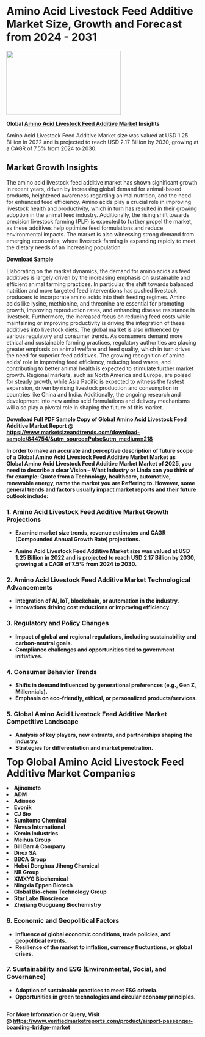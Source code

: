 <H1>Amino Acid Livestock Feed Additive Market Size, Growth and Forecast from 2024 - 2031</H1><img class="aligncenter size-medium wp-image-584254" src="https://thirdeyenews.in/wp-content/uploads/2024/09/Global-Market-Research-300x168.jpeg" alt="" width="300" height="168" /><p><strong>Global&nbsp;<a href="https://www.marketsizeandtrends.com/download-sample/844754/&amp;utm_source=Pulse&amp;utm_medium=218">Amino Acid Livestock Feed Additive Market</a> Insights</strong></p><p>Amino Acid Livestock Feed Additive Market size was valued at USD 1.25 Billion in 2022 and is projected to reach USD 2.17 Billion by 2030, growing at a CAGR of 7.5% from 2024 to 2030.</p><p><h2>Market Growth Insights</h2> <p>The amino acid livestock feed additive market has shown significant growth in recent years, driven by increasing global demand for animal-based products, heightened awareness regarding animal nutrition, and the need for enhanced feed efficiency. Amino acids play a crucial role in improving livestock health and productivity, which in turn has resulted in their growing adoption in the animal feed industry. Additionally, the rising shift towards precision livestock farming (PLF) is expected to further propel the market, as these additives help optimize feed formulations and reduce environmental impacts. The market is also witnessing strong demand from emerging economies, where livestock farming is expanding rapidly to meet the dietary needs of an increasing population.</p> <p><strong>Download Sample</strong></p> <p>Elaborating on the market dynamics, the demand for amino acids as feed additives is largely driven by the increasing emphasis on sustainable and efficient animal farming practices. In particular, the shift towards balanced nutrition and more targeted feed interventions has pushed livestock producers to incorporate amino acids into their feeding regimes. Amino acids like lysine, methionine, and threonine are essential for promoting growth, improving reproduction rates, and enhancing disease resistance in livestock. Furthermore, the increased focus on reducing feed costs while maintaining or improving productivity is driving the integration of these additives into livestock diets. The global market is also influenced by various regulatory and consumer trends. As consumers demand more ethical and sustainable farming practices, regulatory authorities are placing greater emphasis on animal welfare and feed quality, which in turn drives the need for superior feed additives. The growing recognition of amino acids' role in improving feed efficiency, reducing feed waste, and contributing to better animal health is expected to stimulate further market growth. Regional markets, such as North America and Europe, are poised for steady growth, while Asia Pacific is expected to witness the fastest expansion, driven by rising livestock production and consumption in countries like China and India. Additionally, the ongoing research and development into new amino acid formulations and delivery mechanisms will also play a pivotal role in shaping the future of this market.</p> <p><strong></p><p><span class=""><strong>Download Full PDF Sample Copy of Global Amino Acid Livestock Feed Additive Market Report</strong> @ <a href="https://www.marketsizeandtrends.com/download-sample/844754/&amp;utm_source=Pulse&amp;utm_medium=218" target="_blank">https://www.marketsizeandtrends.com/download-sample/844754/&amp;utm_source=Pulse&amp;utm_medium=218</a></span></p><p>In order to make an accurate and perceptive description of future scope of a Global&nbsp;Amino Acid Livestock Feed Additive Market Market as Global&nbsp;Amino Acid Livestock Feed Additive Market Market of 2025, you need to describe a clear Vision &ndash; What Industry or Linda can you think of for example: Quote from a Technology, healthcare, automotive, renewable energy, name the market you are Reffering to. However, some general trends and factors usually impact market reports and their future outlook include:</p><h3>1.&nbsp;<strong>Amino Acid Livestock Feed Additive Market Growth Projections</strong></h3><ul><li>Examine market size trends, revenue estimates and CAGR (Compounded Annual Growth Rate) projections.</li><li><p>Amino Acid Livestock Feed Additive Market size was valued at USD 1.25 Billion in 2022 and is projected to reach USD 2.17 Billion by 2030, growing at a CAGR of 7.5% from 2024 to 2030.</p></li></ul><h3>2.&nbsp;<strong>Amino Acid Livestock Feed Additive Market Technological Advancements</strong></h3><ul><li>Integration of AI, IoT, blockchain, or automation in the industry.</li><li>Innovations driving cost reductions or improving efficiency.</li></ul><h3>3.&nbsp;<strong>Regulatory and Policy Changes</strong></h3><ul><li>Impact of global and regional regulations, including sustainability and carbon-neutral goals.</li><li>Compliance challenges and opportunities tied to government initiatives.</li></ul><h3>4.&nbsp;<strong>Consumer Behavior Trends</strong></h3><ul><li>Shifts in demand influenced by generational preferences (e.g., Gen Z, Millennials).</li><li>Emphasis on eco-friendly, ethical, or personalized products/services.</li></ul><h3>5.&nbsp;<strong>Global Amino Acid Livestock Feed Additive Market Competitive Landscape</strong></h3><ul><li>Analysis of key players, new entrants, and partnerships shaping the industry.</li><li>Strategies for differentiation and market penetration.</li></ul><p data-pm-slice="1 1 []"><span style="color: inherit; font-family: inherit; font-size: 25px;">Top Global Amino Acid Livestock Feed Additive Market Companies</span></p><div class="" data-test-id=""><p><li>Ajinomoto</li><li> ADM</li><li> Adisseo</li><li> Evonik</li><li> CJ Bio</li><li> Sumitomo Chemical</li><li> Novus International</li><li> Kemin Industries</li><li> Meihua Group</li><li> Bill Barr & Company</li><li> Dirox SA</li><li> BBCA Group</li><li> Hebei Donghua Jiheng Chemical</li><li> NB Group</li><li> XMXYG Biochemical</li><li> Ningxia Eppen Biotech</li><li> Global Bio-chem Technology Group</li><li> Star Lake Bioscience</li><li> Zhejiang Guoguang Biochemistry</li></p></div><h3>6.&nbsp;<strong>Economic and Geopolitical Factors</strong></h3><ul><li>Influence of global economic conditions, trade policies, and geopolitical events.</li><li>Resilience of the market to inflation, currency fluctuations, or global crises.</li></ul><h3>7.&nbsp;<strong>Sustainability and ESG (Environmental, Social, and Governance)</strong></h3><ul><li>Adoption of sustainable practices to meet ESG criteria.</li><li>Opportunities in green technologies and circular economy principles.</li></ul><h2><strong style="font-size: 14px;">For More Information or Query, Visit @&nbsp;</strong><a style="background-color: #ffffff; font-size: 14px;" href="https://www.marketsizeandtrends.com/report/amino-acid-livestock-feed-additive-market/" target="_blank">https://www.verifiedmarketreports.com/product/airport-passenger-boarding-bridge-market</a></h2>
